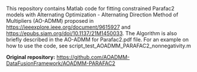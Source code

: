 This repository contains Matlab code for fitting constrained Parafac2 models with Alternating Optimization - Alternating Direction Method of Multipliers (AO-ADMM) proposed in https://ieeexplore.ieee.org/document/9615927 and https://epubs.siam.org/doi/10.1137/21M1450033. 
The Algorithm is also briefly described in the AO-ADMM for Parafac2.pdf file.
For an example on how to use the code, see script_test_AOADMM_PARAFAC2_nonnegativity.m

**Original repository:** https://github.com/AOADMM-DataFusionFramework/AOADMM-PARAFAC2
